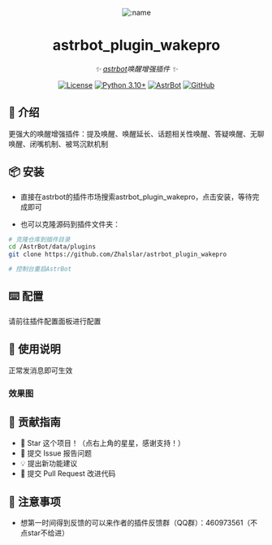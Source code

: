 
<div align="center">

![:name](https://count.getloli.com/@astrbot_plugin_wakepro?name=astrbot_plugin_wakepro&theme=minecraft&padding=6&offset=0&align=top&scale=1&pixelated=1&darkmode=auto)

# astrbot_plugin_wakepro

_✨ [astrbot](https://github.com/AstrBotDevs/AstrBot)唤醒增强插件 ✨_  

[![License](https://img.shields.io/badge/License-MIT-green.svg)](https://opensource.org/licenses/MIT)
[![Python 3.10+](https://img.shields.io/badge/Python-3.10%2B-blue.svg)](https://www.python.org/)
[![AstrBot](https://img.shields.io/badge/AstrBot-3.4%2B-orange.svg)](https://github.com/Soulter/AstrBot)
[![GitHub](https://img.shields.io/badge/作者-Zhalslar-blue)](https://github.com/Zhalslar)

</div>

## 🤝 介绍

更强大的唤醒增强插件：提及唤醒、唤醒延长、话题相关性唤醒、答疑唤醒、无聊唤醒、闭嘴机制、被骂沉默机制

## 📦 安装

- 直接在astrbot的插件市场搜索astrbot_plugin_wakepro，点击安装，等待完成即可

- 也可以克隆源码到插件文件夹：

```bash
# 克隆仓库到插件目录
cd /AstrBot/data/plugins
git clone https://github.com/Zhalslar/astrbot_plugin_wakepro

# 控制台重启AstrBot
```

## ⌨️ 配置

请前往插件配置面板进行配置

## 🤝 使用说明

正常发消息即可生效

### 效果图

## 👥 贡献指南

- 🌟 Star 这个项目！（点右上角的星星，感谢支持！）
- 🐛 提交 Issue 报告问题
- 💡 提出新功能建议
- 🔧 提交 Pull Request 改进代码

## 📌 注意事项

- 想第一时间得到反馈的可以来作者的插件反馈群（QQ群）：460973561（不点star不给进）
